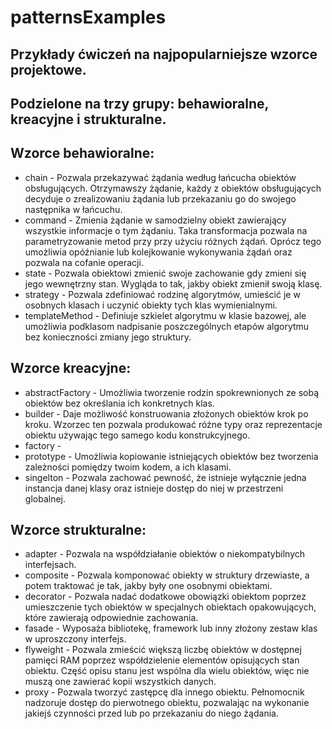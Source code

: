 # patternsExamples
## Przykłady ćwiczeń na najpopularniejsze wzorce projektowe. 
## Podzielone na trzy grupy: behawioralne, kreacyjne i strukturalne.
## Wzorce behawioralne:
* chain - Pozwala przekazywać żądania według łańcucha obiektów obsługujących. 
          Otrzymawszy żądanie, każdy z obiektów obsługujących decyduje o zrealizowaniu żądania lub przekazaniu go do swojego następnika w łańcuchu.
* command - Zmienia żądanie w samodzielny obiekt zawierający wszystkie informacje o tym żądaniu. 
            Taka transformacja pozwala na parametryzowanie metod przy przy użyciu różnych żądań. 
            Oprócz tego umożliwia opóźnianie lub kolejkowanie wykonywania żądań oraz pozwala na cofanie operacji.
* state - Pozwala obiektowi zmienić swoje zachowanie gdy zmieni się jego wewnętrzny stan. Wygląda to tak, jakby obiekt zmienił swoją klasę.
* strategy - Pozwala zdefiniować rodzinę algorytmów, umieścić je w osobnych klasach i uczynić obiekty tych klas wymienialnymi.
* templateMethod - Definiuje szkielet algorytmu w klasie bazowej, 
                   ale umożliwia podklasom nadpisanie poszczególnych etapów algorytmu bez konieczności zmiany jego struktury.
## Wzorce kreacyjne:
* abstractFactory - Umożliwia tworzenie rodzin spokrewnionych ze sobą obiektów bez określania ich konkretnych klas.
* builder - Daje możliwość konstruowania złożonych obiektów krok po kroku. 
            Wzorzec ten pozwala produkować różne typy oraz reprezentacje obiektu używając tego samego kodu konstrukcyjnego.
* factory - 
* prototype - Umożliwia kopiowanie istniejących obiektów bez tworzenia zależności pomiędzy twoim kodem, a ich klasami.
* singelton - Pozwala zachować pewność, że istnieje wyłącznie jedna instancja danej klasy oraz istnieje dostęp do niej w przestrzeni globalnej.
## Wzorce strukturalne:
* adapter - Pozwala na współdziałanie obiektów o niekompatybilnych interfejsach.
* composite - Pozwala komponować obiekty w struktury drzewiaste, a potem traktować je tak, jakby były one osobnymi obiektami.
* decorator - Pozwala nadać dodatkowe obowiązki obiektom poprzez umieszczenie tych obiektów w specjalnych obiektach opakowujących, 
              które zawierają odpowiednie zachowania.
* fasade - Wyposaża bibliotekę, framework lub inny złożony zestaw klas w uproszczony interfejs.
* flyweight - Pozwala zmieścić większą liczbę obiektów w dostępnej pamięci RAM poprzez współdzielenie elementów opisujących stan obiektu. 
              Część opisu stanu jest wspólna dla wielu obiektów, więc nie muszą one zawierać kopii wszystkich danych.
* proxy - Pozwala tworzyć zastępcę dla innego obiektu. Pełnomocnik nadzoruje dostęp do pierwotnego obiektu, 
          pozwalając na wykonanie jakiejś czynności przed lub po przekazaniu do niego żądania.
                 
